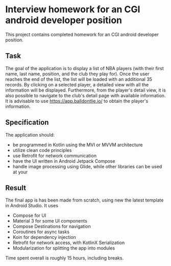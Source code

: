# Interview homework for an CGI android developer position

This project contains completed homework for an CGI android developer position.

## Task

The goal of the application is to display a list of NBA players (with their first name, last name,
position, and the club they play for). Once the user reaches the end of the list, the list will be
loaded with an additional 35 records. By clicking on a selected player, a detailed view with all the
information will be displayed. Furthermore, from the player's detail view, it is also possible to
navigate to the club's detail page with available information. It is advisable to
use https://app.balldontlie.io/ to obtain the player's information.

## Specification

The application should:

- be programmed in Kotlin using the MVI or MVVM architecture
- utilize clean code principles
- use Retrofit for network communication
- have the UI written in Android Jetpack Compose
- handle image processing using Glide, while other libraries can be used at your

## Result

The final app is has been made from scratch, using new the latest template in Android Studio.
It uses

- Compose for UI
- Material 3 for some UI components
- Compose Destinations for navigation
- Coroutines for async tasks
- Koin for dependency injection
- Retrofit for network access, with KotlinX Serialization
- Modularization for splitting the app into modules

Time spent overall is roughly 15 hours, including breaks.
